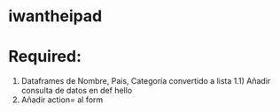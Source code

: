 # iwantheipad


# Required:
1) Dataframes de Nombre, Pais, Categoría convertido a lista
1.1) Añadir consulta de datos en def hello
2) Añadir action= al form